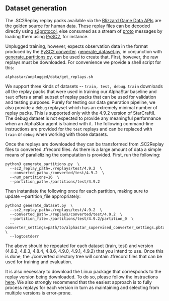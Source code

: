 ## Dataset generation

The .SC2Replay replay packs available via the
[Blizzard Game Data APIs](https://github.com/Blizzard/s2client-proto/tree/master/samples/replay-api)
are the golden source for human data. These replay files can be decoded directly using
[s2protocol](https://github.com/Blizzard/s2protocol), else consumed as a stream
of [proto](https://developers.google.com/protocol-buffers) messages by loading
them using [PySC2](https://github.com/deepmind/pysc2), for instance.

Unplugged training, however, expects observation data in the format produced by
the
[PySC2 converter](https://github.com/deepmind/pysc2/pysc2/env/converter/converter.py).
[generate_dataset.py](generate_dataset.py), in
conjunction with [generate_partitions.py](generate_partitions.py), can be
used to create that. First, however, the raw replays must be downloaded. For
convenience we provide a shell script for this:

```shell
alphastar/unplugged/data/get_replays.sh
```

We support three kinds of datasets -- `train, test, debug`. `train` downloads
all the replay packs that were used in training our AlphaStar baseline and
`test` offers a small subset of replay packs that can be used for validation
and testing purposes. Purely for testing our data generation pipeline,
we also provide a `debug` replayset which has an extremely minimal number of
replay packs. This is supported only with the 4.9.2 version of StarCraftII.
The debug dataset is not expected to provide any meaningful performance when
an AlphaStar agent is trained with it. The following command-line instructions
are provided for the `test` replays and can be replaced with `train` or `debug`
when working with those datasets.

Once the replays are downloaded they can be transformed from .SC2Replay files
to converted .tfrecord files. As there is a large amount of data a simple means
of parallelizing the computation is provided. First, run the following:

```shell
python3 generate_partitions.py  \
  --sc2_replay_path=./replays/test/4.9.2  \
  --converted_path=./converted/test/4.9.2  \
  --num_partitions=16  \
  --partition_path=./partitions/test/4.9.2
```

Then instantiate the following once for each partition, making sure to update
--partition_file appropriately:

```shell
python3 generate_dataset.py  \
  --sc2_replay_path=./replays/test/4.9.2  \
  --converted_path=./replays/converted/test/4.9.2  \
  --partition_file=./partitions/test/4.9.2/partition_0  \
  --converter_settings=path/to/alphastar_supervised_converter_settings.pbtxt  \
  --logtostderr
```

The above should be repeated for each dataset (train, test) and version (4.8.2,
4.8.3, 4.8.4, 4.8.6, 4.9.0, 4.9.1, 4.9.2) that you intend to use. Once this is
done, the ./converted directory tree will contain .tfrecord files that can be
used for training and evaluation.

It is also necessary to download the  Linux package that corresponds to the
replay version being downloaded. To do so, please follow the instructions
[here](https://github.com/Blizzard/s2client-proto#linux-packages).
We also strongly recommend that the easiest approach is to fully process
replays for each version in turn as maintaining and selecting from
multiple versions is error-prone.

